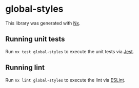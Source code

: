 # global-styles

This library was generated with [Nx](https://nx.dev).

## Running unit tests

Run `nx test global-styles` to execute the unit tests via [Jest](https://jestjs.io).

## Running lint

Run `nx lint global-styles` to execute the lint via [ESLint](https://eslint.org/).
